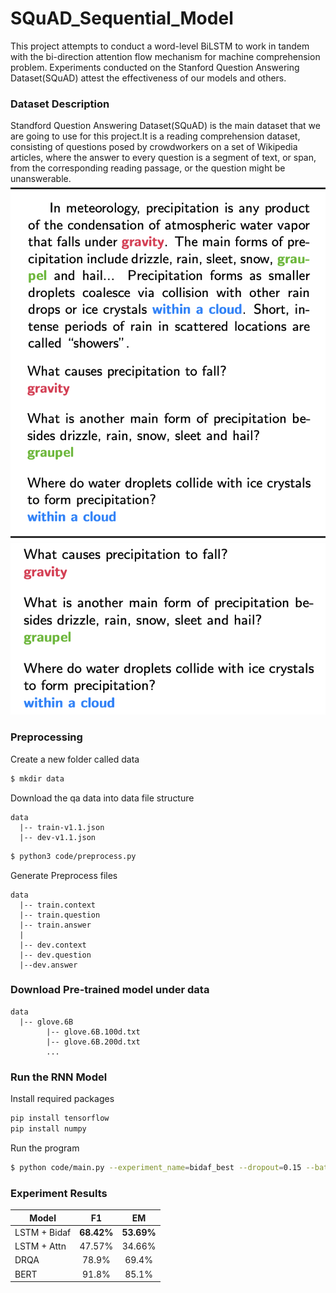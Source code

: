 # SQuAD_Sequential_Model

This project attempts to conduct a word-level BiLSTM to work in tandem with the bi-direction attention flow mechanism for machine comprehension problem. Experiments conducted on the Stanford Question Answering Dataset(SQuAD) attest the effectiveness of our models and others.


### Dataset Description
Standford Question Answering Dataset(SQuAD) is the main dataset that we are going to use for this project.It is a reading comprehension dataset, consisting of questions posed by crowdworkers on a set of Wikipedia articles, where the answer to every question is a segment of text, or span, from the corresponding reading passage, or the question might be unanswerable.
![img](./image/squad.png "img")
![img1](./image/ans.png "img1")



### Preprocessing
Create a new folder called data
```bash
$ mkdir data
```

Download the qa data into data
file structure
```
data 
  |-- train-v1.1.json
  |-- dev-v1.1.json
```

```bash
$ python3 code/preprocess.py
```

Generate Preprocess files
```
data 
  |-- train.context
  |-- train.question
  |-- train.answer
  |
  |-- dev.context
  |-- dev.question
  |--dev.answer
```

### Download Pre-trained model under data
```
data 
  |-- glove.6B
        |-- glove.6B.100d.txt
        |-- glove.6B.200d.txt
  		...
```

### Run the RNN Model
Install required packages
```bash
pip install tensorflow
pip install numpy
```

Run the program
```bash
$ python code/main.py --experiment_name=bidaf_best --dropout=0.15 --batch_size=60 --hidden_size_encoder=150 --embedding_size=100 --do_char_embed=False --add_highway_layer=True --rnet_attention=False --bidaf_attention=True --answer_pointer_RNET=False --smart_span=True --hidden_size_modeling=150 --mode=train

```

### Experiment Results
| Model         | F1         |  EM         |
| ------------- |:----------:| :---------: |
| LSTM + Bidaf  | **68.42%** | **53.69%**  |
| LSTM + Attn   | 47.57%     | 34.66%      |
| DRQA          | 78.9%      | 69.4%       |
| BERT          | 91.8%      | 85.1%       |





